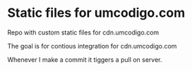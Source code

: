 # Static files for umcodigo.com

Repo with custom static files for cdn.umcodigo.com

The goal is for contious integration for cdn.umcodigo.com

Whenever I make a commit it tiggers a pull on server.
